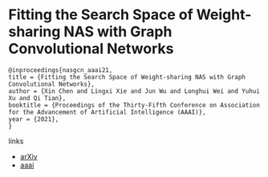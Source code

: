 # Fitting the Search Space of Weight-sharing NAS with Graph Convolutional Networks

```
@inproceedings{nasgcn_aaai21,
title = {Fitting the Search Space of Weight-sharing NAS with Graph Convolutional Networks},
author = {Xin Chen and Lingxi Xie and Jun Wu and Longhui Wei and Yuhui Xu and Qi Tian},
booktitle = {Proceedings of the Thirty-Fifth Conference on Association for the Advancement of Artificial Intelligence (AAAI)},
year = {2021},
}
```

links
- [arXiv](https://arxiv.org/abs/2004.08423)
- [aaai](https://www.aaai.org/AAAI21Papers/AAAI-6914.ChenX.pdf)
